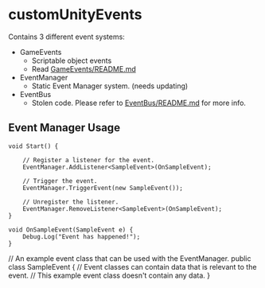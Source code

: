 # customUnityEvents

Contains 3 different event systems:
- GameEvents
    - Scriptable object events
    - Read [GameEvents/README.md](GameEvents/README.md)
- EventManager
    - Static Event Manager system. (needs updating)
- EventBus
    - Stolen code. Please refer to [EventBus/README.md](EventBus/README.md) for more info. 

## Event Manager Usage


    void Start() {

        // Register a listener for the event.
        EventManager.AddListener<SampleEvent>(OnSampleEvent);

        // Trigger the event.
        EventManager.TriggerEvent(new SampleEvent());

        // Unregister the listener.
        EventManager.RemoveListener<SampleEvent>(OnSampleEvent);
    }

    void OnSampleEvent(SampleEvent e) {
        Debug.Log("Event has happened!");
    }


// An example event class that can be used with the EventManager.
public class SampleEvent {
    // Event classes can contain data that is relevant to the event.
    // This example event class doesn't contain any data.
}
